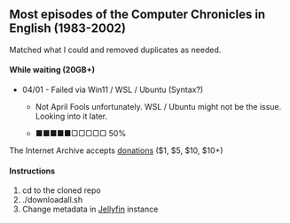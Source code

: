 ## Most episodes of the Computer Chronicles in English (1983-2002)

Matched what I could and removed duplicates as needed.

#### While waiting (20GB+)

- 04/01 - Failed via Win11 / WSL / Ubuntu (Syntax?)

  - Not April Fools unfortunately. WSL / Ubuntu might not be the issue. Looking into it later.

   - ■■■■■▢▢▢▢▢ 50%

The Internet Archive accepts [donations](https://archive.org/donate) ($1, $5, $10, $10+)

#### Instructions
1. cd to the cloned repo
2. ./downloadall.sh
3. Change metadata in [Jellyfin](https://github.com/jellyfin/jellyfin) instance

